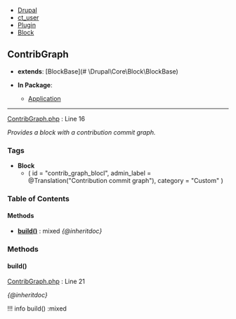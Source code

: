 
- [Drupal](../namespaces/drupal.md)
- [ct_user](../namespaces/drupal-ct-user.md)
- [Plugin](../namespaces/drupal-ct-user-plugin.md)
- [Block](../namespaces/drupal-ct-user-plugin-block.md)


## ContribGraph

- **extends**: [BlockBase](# \Drupal\Core\Block\BlockBase)

- **In Package**:
    - [Application](../packages/Application.md)
  


---





[ContribGraph.php](../files/web-modules-custom-ct-user-src-plugin-block-contribgraph.md) : Line 16

*Provides a block with a contribution commit graph.*




### Tags

- **Block**
  - (
  id = "contrib_graph_blocl",
  admin_label = @Translation("Contribution commit graph"),
  category = "Custom"
)






### Table of Contents










#### Methods
- **[build()](../classes/Drupal-ct-user-Plugin-Block-ContribGraph.md#build)**
           : mixed
*{@inheritdoc}*









### Methods

#### build()

[ContribGraph.php](../files/web-modules-custom-ct-user-src-plugin-block-contribgraph.md) : Line 21

*{@inheritdoc}*

!!! info
    build() :mixed












